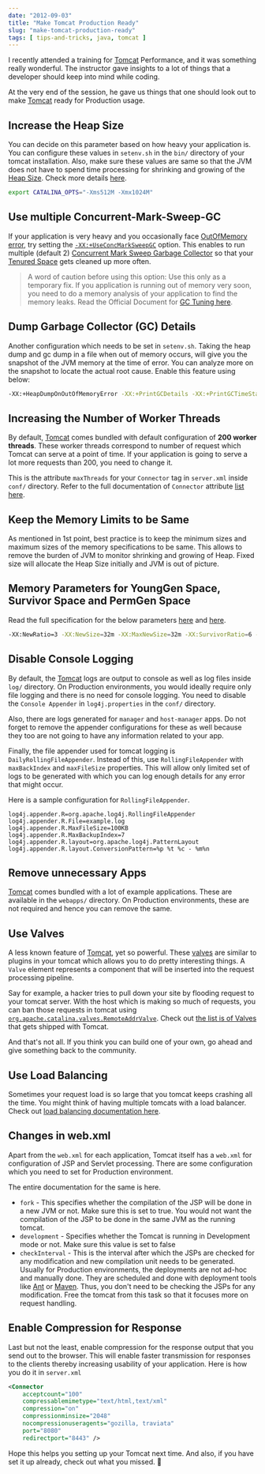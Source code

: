 ```yaml
---
date: "2012-09-03"
title: "Make Tomcat Production Ready"
slug: "make-tomcat-production-ready"
tags: [ tips-and-tricks, java, tomcat ]
---
```




I recently attended a training for [Tomcat][1] Performance, and it was something really wonderful. The instructor gave insights to a lot of things that a developer should keep into mind while coding.

At the very end of the session, he gave us things that one should look out to make [Tomcat][1] ready for Production usage.

## Increase the Heap Size

You can decide on this parameter based on how heavy your application is. You can configure these values in `setenv.sh` in the `bin/` directory of your tomcat installation. Also, make sure these values are same so that the JVM does not have to spend time processing for shrinking and growing of the [Heap Size][2]. Check more details [here][3].

```bash
export CATALINA_OPTS="-Xms512M -Xmx1024M"
```

## Use multiple Concurrent-Mark-Sweep-GC

If your application is very heavy and you occasionally face [OutOfMemory error][4], try setting the [`-XX:+UseConcMarkSweepGC`][5] option. This enables to run multiple (default 2) [Concurrent Mark Sweep Garbage Collector][5] so that your [Tenured Space][2] gets cleaned up more often.

> A word of caution before using this option: Use this only as a temporary fix. If you application is running out of memory very soon, you need to do a memory analysis of your application to find the memory leaks. Read the Official Document for [GC Tuning here][6].

## Dump Garbage Collector (GC) Details

Another configuration which needs to be set in `setenv.sh`. Taking the heap dump and gc dump in a file when out of memory occurs, will give you the snapshot of the JVM memory at the time of error. You can analyze more on the snapshot to locate the actual root cause. Enable this feature using below:

```bash
-XX:+HeapDumpOnOutOfMemoryError -XX:+PrintGCDetails -XX:+PrintGCTimeStamps -verbose:gc -Xloggc:/tmp/gc.log
```

## Increasing the Number of Worker Threads

By default, [Tomcat][1] comes bundled with default configuration of **200 worker threads**. These worker threads correspond to number of request which Tomcat can serve at a point of time. If your application is going to serve a lot more requests than 200, you need to change it.

This is the attribute `maxThreads` for your `Connector` tag in `server.xml` inside `conf/` directory. Refer to the full documentation of `Connector` attribute [list here][7].

## Keep the Memory Limits to be Same

As mentioned in 1st point, best practice is to keep the minimum sizes and maximum sizes of the memory specifications to be same. This allows to remove the burden of JVM to monitor shrinking and growing of Heap. Fixed size will allocate the Heap Size initially and JVM is out of picture.

## Memory Parameters for YoungGen Space, Survivor Space and PermGen Space

Read the full specification for the below parameters [here][8] and [here][9].

```bash
-XX:NewRatio=3 -XX:NewSize=32m -XX:MaxNewSize=32m -XX:SurvivorRatio=6 -XX:MaxPermSize=64m
```

## Disable Console Logging

By default, the [Tomcat][1] logs are output to console as well as log files inside `log/` directory. On Production environments, you would ideally require only file logging and there is no need for console logging. You need to disable the `Console Appender` in `log4j.properties` in the `conf/` directory.

Also, there are logs generated for `manager` and `host-manager` apps. Do not forget to remove the appender configurations for these as well because they too are not going to have any information related to your app.

Finally, the file appender used for tomcat logging is `DailyRollingFileAppender`. Instead of this, use `RollingFileAppender` with `maxBackIndex` and `maxFileSize` properties. This will allow only limited set of logs to be generated with which you can log enough details for any error that might occur.

Here is a sample configuration for `RollingFileAppender`.

```properties
log4j.appender.R=org.apache.log4j.RollingFileAppender
log4j.appender.R.File=example.log
log4j.appender.R.MaxFileSize=100KB
log4j.appender.R.MaxBackupIndex=7
log4j.appender.R.layout=org.apache.log4j.PatternLayout
log4j.appender.R.layout.ConversionPattern=%p %t %c - %m%n
```

## Remove unnecessary Apps

[Tomcat][1] comes bundled with a lot of example applications. These are available in the `webapps/` directory. On Production environments, these are not required and hence you can remove the same.

## Use Valves

A less known feature of [Tomcat][1], yet so powerful. These [valves][10] are similar to plugins in your tomcat which allows you to do pretty interesting things. A `Valve` element represents a component that will be inserted into the request processing pipeline.

Say for example, a hacker tries to pull down your site by flooding request to your tomcat server. With the host which is making so much of requests, you can ban those requests in tomcat using [`org.apache.catalina.valves.RemoteAddrValve`][11]. Check out [the list is of Valves][12] that gets shipped with Tomcat.

And that's not all. If you think you can build one of your own, go ahead and give something back to the community.

## Use Load Balancing

Sometimes your request load is so large that you tomcat keeps crashing all the time. You might think of having multiple tomcats with a load balancer. Check out [load balancing documentation here][13].

## Changes in web.xml

Apart from the `web.xml` for each application, Tomcat itself has a `web.xml` for configuration of JSP and Servlet processing. There are some configuration which you need to set for Production environment.

The entire documentation for the same is here.
* `fork` - This specifies whether the compilation of the JSP will be done in a new JVM or not. Make sure this is set to true. You would not want the compilation of the JSP to be done in the same JVM as the running tomcat.
* `development` - Specifies whether the Tomcat is running in Development mode or not. Make sure this value is set to false
* `checkInterval` - This is the interval after which the JSPs are checked for any modification and new compilation unit needs to be generated. Usually for Production environments, the deployments are not ad-hoc and manually done. They are scheduled and done with deployment tools like [Ant][14] or [Maven][15]. Thus, you don't need to be checking the JSPs for any modification. Free the tomcat from this task so that it focuses more on request handling.

## Enable Compression for Response

Last but not the least, enable compression for the response output that you send out to the browser. This will enable faster transmission for responses to the clients thereby increasing usability of your application. Here is how you do it in `server.xml`

```xml
<Connector
    acceptcount="100"
    compressablemimetype="text/html,text/xml"
    compression="on"
    compressionminsize="2048"
    nocompressionuseragents="gozilla, traviata"
    port="8080"
    redirectport="8443" />
```

Hope this helps you setting up your Tomcat next time. And also, if you have set it up already, check out what you missed. 🙂



   [1]: https://tomcat.apache.org/
   [2]: https://docs.oracle.com/javase/8/docs/technotes/guides/vm/gctuning/sizing.html
   [3]: https://stackoverflow.com/questions/6897476/tomcat-7-how-to-set-initial-heap-size-correctly
   [4]: https://docs.oracle.com/javase/8/docs/technotes/guides/troubleshoot/memleaks002.html
   [5]: https://docs.oracle.com/javase/8/docs/technotes/guides/vm/gctuning/cms.html
   [6]: https://www.oracle.com/technetwork/java/gc-tuning-5-138395.html
   [7]: https://tomcat.apache.org/tomcat-5.5-doc/config/http.html
   [8]: https://www.oracle.com/technetwork/java/gc-tuning-5-138395.html#0.0.0.0.%20Young%20Generation%20Guarantee%7Coutline
   [9]: https://www.oracle.com/technetwork/java/javase/tech/vmoptions-jsp-140102.html
  [10]: https://tomcat.apache.org/tomcat-5.5-doc/config/valve.html
  [11]: https://tomcat.apache.org/tomcat-5.5-doc/config/valve.html#Remote_Address_Filter
  [12]: https://tomcat.apache.org/tomcat-5.5-doc/config/valve.html
  [13]: https://tomcat.apache.org/connectors-doc/common_howto/loadbalancers.html
  [14]: https://ant.apache.org/
  [15]: https://maven.apache.org/
